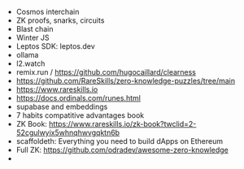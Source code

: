 - Cosmos interchain
- ZK proofs, snarks, circuits
- Blast chain
- Winter JS
- Leptos SDK: leptos.dev
- ollama
- l2.watch
- remix.run / https://github.com/hugocaillard/clearness
- https://github.com/RareSkills/zero-knowledge-puzzles/tree/main
- https://www.rareskills.io
- https://docs.ordinals.com/runes.html
- supabase and embeddings
- 7 habits compatitive advantages book 
- ZK Book: https://www.rareskills.io/zk-book?twclid=2-52cgulwyix5whnqhwvgqktn6b
- scaffoldeth: Everything you need to build dApps on Ethereum
- Full ZK: https://github.com/odradev/awesome-zero-knowledge
- 